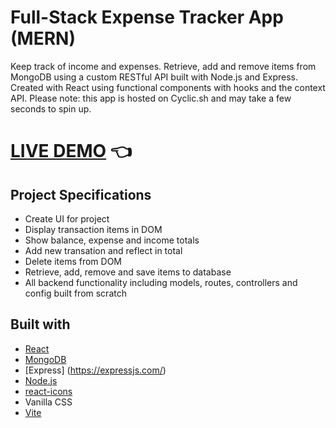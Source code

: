 # Full-Stack Expense Tracker App (MERN)

Keep track of income and expenses. Retrieve, add and remove items from MongoDB using a custom RESTful API built with Node.js and Express. Created with React using functional components with hooks and the context API. Please note: this app is hosted on Cyclic.sh and may take a few seconds to spin up.

# [LIVE DEMO](https://dark-beret-fawn.cyclic.app/) :point_left:

## Project Specifications

- Create UI for project
- Display transaction items in DOM
- Show balance, expense and income totals
- Add new transation and reflect in total
- Delete items from DOM
- Retrieve, add, remove and save items to database
- All backend functionality including models, routes, controllers and config built from scratch

## Built with

- [React](https://reactjs.org/)
- [MongoDB](https://www.mongodb.com/)
- [Express] (https://expressjs.com/)
- [Node.js](https://nodejs.org/en/)
- [react-icons](https://www.npmjs.com/package/react-icons)
- Vanilla CSS
- [Vite](https://vitejs.dev/)
